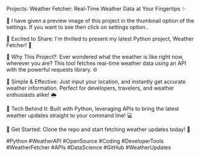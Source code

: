 Projects: Weather Fetcher: Real-Time Weather Data at Your Fingertips ✨


🎉 I have given a preview image of this project in the thumbnail option of the settings. If you want to see then click on settings option..

🔸 Excited to Share: I'm thrilled to present my latest Python project, Weather Fetcher! 🌟

🔸 Why This Project?: Ever wondered what the weather is like right now, wherever you are? This tool fetches real-time weather data using an API with the powerful requests library. 🌐

🔸 Simple & Effective: Just input your location, and instantly get accurate weather information. Perfect for developers, travelers, and weather enthusiasts alike! 🌦️

🔸 Tech Behind It: Built with Python, leveraging APIs to bring the latest weather updates straight to your command line! 💻

🔸 Get Started: Clone the repo and start fetching weather updates today! 🚀

#Python #WeatherAPI #OpenSource #Coding #DeveloperTools #WeatherFetcher #APIs #DataScience #GitHub #WeatherUpdates
